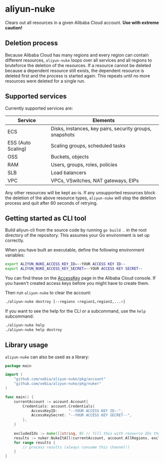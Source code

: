 # aliyun-nuke

Clears out all resources in a given Alibaba Cloud account. **Use with extreme caution!**

## Deletion process

Because Alibaba Cloud has many regions and every region can contain different resources, `aliyun-nuke` loops over all services and all regions to bruteforce the deletion of the resources. 
If a resource cannot be deleted because a dependent resource still exists, the dependent resource is deleted first and the process is started again. This repeats until no more resources 
were deleted for a single run.

## Supported services

Currently supported services are:

| Service            | Elements                                                |
| ------------------ | ------------------------------------------------------- |
| ECS                | Disks, instances, key pairs, security groups, snapshots |
| ESS (Auto Scaling) | Scaling groups, scheduled tasks                         |
| OSS                | Buckets, objects                                        |
| RAM                | Users, groups, roles, policies                          |
| SLB                | Load balancers                                          |
| VPC                | VPCs, VSwitches, NAT gateways, EIPs                     |

Any other resources will be kept as-is. If any unsupported resources block the deletion of the above resource types, `aliyun-nuke` will stop the deletion process and quit
after 60 seconds of retrying.

## Getting started as CLI tool

Build aliyun-cli from the source code by running `go build .` in the root directory of the repository. This assumes your Go environment is set up correctly.

When you have built an executable, define the following environment variables:

```bash
export ALIYUN_NUKE_ACCESS_KEY_ID=--YOUR ACCESS KEY ID--
export ALIYUN_NUKE_ACCESS_KEY_SECRET=--YOUR ACCESS KEY SECRET--
```

You can find these on the [AccessKey](https://ak-console.aliyun.com/) page in the Alibaba Cloud console. If you haven't created access keys before you might have to create them.

Then run `aliyun-nuke` to clear the account:

```bash
./aliyun-nuke destroy [--regions <region1,region2,...>]
```

If you want to see the help for the CLI or a subcommand, use the `help` subcommand:

```bash
./aliyun-nuke help
./aliyun-nuke help destroy
```

## Library usage

`aliyun-nuke` can also be used as a library:

```go
package main

import (
	"github.com/xebia/aliyun-nuke/pkg/account"
	"github.com/xebia/aliyun-nuke/pkg/nuker"
)

func main() {
	currentAccount := account.Account{
		Credentials: account.Credentials{
			AccessKeyID:     "--YOUR ACCESS KEY ID--",
			AccessKeySecret: "--YOUR ACCESS KEY SECRET--",
		},
	}
    
    excludedIds := make([]string, 0) // fill this with resource IDs that you don't want to have deleted
	results := nuker.NukeItAll(currentAccount, account.AllRegions, excludedIds)
    for range results {
        // process results (always consume this channel!)	
    }
}
```
